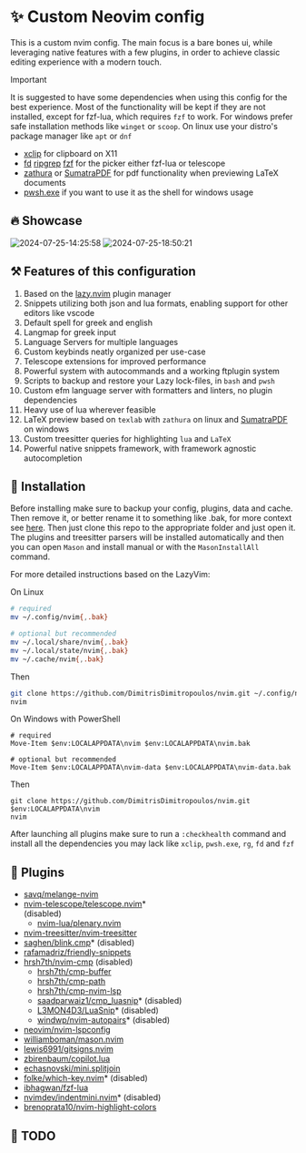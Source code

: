 # ✨ Custom Neovim config

This is a custom nvim config. The main focus is a bare bones ui, while
leveraging native features with a few plugins, in order to achieve classic
editing experience with a modern touch.

> [!IMPORTANT]
> It is suggested to have some dependencies when using this config for the best
> experience. Most of the functionality will be kept if they are not installed,
> except for fzf-lua, which requires `fzf` to work. For windows prefer safe
> installation methods like `winget` or `scoop`. On linux use your distro's
> package manager like `apt` or `dnf`
>
> -   [xclip](https://github.com/astrand/xclip) for clipboard on X11
> -   [fd](https://github.com/sharkdp/fd) [ripgrep](https://github.com/BurntSushi/ripgrep) [fzf](https://github.com/junegunn/fzf) for the picker either fzf-lua or telescope
> -   [zathura](https://pwmt.org/projects/zathura/) or [SumatraPDF](https://www.sumatrapdfreader.org/free-pdf-reader) for pdf functionality when previewing LaTeX documents
> -   [pwsh.exe](https://learn.microsoft.com/en-us/powershell/module/microsoft.powershell.core/about/about_pwsh?view=powershell-7.4) if you want to use it as the shell for windows usage

## 🔥 Showcase

![2024-07-25-14:25:58](https://github.com/user-attachments/assets/02033bd9-ac45-428f-b338-61991be638e4)
![2024-07-25-18:50:21](https://github.com/user-attachments/assets/79f0f9dd-fc5c-418a-b9ee-c0005215847c)

## ⚒️ Features of this configuration

1. Based on the [lazy.nvim](https://github.com/folke/lazy.nvim) plugin manager
2. Snippets utilizing both json and lua formats, enabling support for other
   editors like vscode
3. Default spell for greek and english
4. Langmap for greek input
5. Language Servers for multiple languages
6. Custom keybinds neatly organized per use-case
7. Telescope extensions for improved performance
8. Powerful system with autocommands and a working ftplugin system
9. Scripts to backup and restore your Lazy lock-files, in `bash` and `pwsh`
10. Custom efm language server with formatters and linters, no plugin
    dependencies
11. Heavy use of lua wherever feasible
12. LaTeX preview based on `texlab` with `zathura` on linux and
    [SumatraPDF](https://www.sumatrapdfreader.org/free-pdf-reader) on windows
13. Custom treesitter queries for highlighting `lua` and `LaTeX`
14. Powerful native snippets framework, with framework agnostic autocompletion

## 🚀 Installation

Before installing make sure to backup your config, plugins, data and cache.
Then remove it, or better rename it to something like <folder>.bak, for more
context see [here](http://www.lazyvim.org/installation). Then just clone this
repo to the appropriate folder and just open it. The plugins and treesitter
parsers will be installed automatically and then you can open `Mason` and
install manual or with the `MasonInstallAll` command.

For more detailed instructions based on the LazyVim:

On Linux

```sh
# required
mv ~/.config/nvim{,.bak}

# optional but recommended
mv ~/.local/share/nvim{,.bak}
mv ~/.local/state/nvim{,.bak}
mv ~/.cache/nvim{,.bak}
```

Then

```sh
git clone https://github.com/DimitrisDimitropoulos/nvim.git ~/.config/nvim
nvim
```

On Windows with PowerShell

```
# required
Move-Item $env:LOCALAPPDATA\nvim $env:LOCALAPPDATA\nvim.bak

# optional but recommended
Move-Item $env:LOCALAPPDATA\nvim-data $env:LOCALAPPDATA\nvim-data.bak
```

Then

```
git clone https://github.com/DimitrisDimitropoulos/nvim.git $env:LOCALAPPDATA\nvim
nvim
```

After launching all plugins make sure to run a `:checkhealth` command and install all the dependencies you may lack like `xclip`, `pwsh.exe`, `rg`, `fd` and `fzf`

## 🔌 Plugins

- [savq/melange-nvim](https://github.com/savq/melange-nvim)
- [nvim-telescope/telescope.nvim](https://github.com/nvim-telescope/telescope.nvim)\*  
  (disabled)
    - [nvim-lua/plenary.nvim](https://github.com/nvim-lua/plenary.nvim)
- [nvim-treesitter/nvim-treesitter](https://github.com/nvim-treesitter/nvim-treesitter)
- [saghen/blink.cmp](https://github.com/saghen/blink.cmp)\* (disabled)
- [rafamadriz/friendly-snippets](https://github.com/rafamadriz/friendly-snippets)
- [hrsh7th/nvim-cmp](https://github.com/hrsh7th/nvim-cmp)
  (disabled)
    - [hrsh7th/cmp-buffer](https://github.com/hrsh7th/cmp-buffer)
    - [hrsh7th/cmp-path](https://github.com/hrsh7th/cmp-path)
    - [hrsh7th/cmp-nvim-lsp](https://github.com/hrsh7th/cmp-nvim-lsp)
    - [saadparwaiz1/cmp_luasnip](https://github.com/saadparwaiz1/cmp_luasnip)\* (disabled)
    - [L3MON4D3/LuaSnip](https://github.com/L3MON4D3/LuaSnip)\* (disabled)
    - [windwp/nvim-autopairs](https://github.com/windwp/nvim-autopairs)\* (disabled)
- [neovim/nvim-lspconfig](https://github.com/neovim/nvim-lspconfig)
- [williamboman/mason.nvim](https://github.com/williamboman/mason.nvim)
- [lewis6991/gitsigns.nvim](https://github.com/lewis6991/gitsigns.nvim)
- [zbirenbaum/copilot.lua](https://github.com/zbirenbaum/copilot.lua)
- [echasnovski/mini.splitjoin](https://github.com/echasnovski/mini.splitjoin)
- [folke/which-key.nvim](https://github.com/folke/which-key.nvim)\* (disabled)
- [ibhagwan/fzf-lua](https://github.com/ibhagwan/fzf-lua)
- [nvimdev/indentmini.nvim](https://github.com/nvimdev/indentmini.nvim)\* (disabled)
- [brenoprata10/nvim-highlight-colors](https://github.com/brenoprata10/nvim-highlight-colors)

## 🚗 TODO
